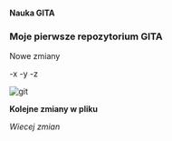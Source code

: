 #### Nauka GITA
### Moje pierwsze repozytorium GITA
Nowe zmiany

-x
-y
-z

![git ](https://octodex.github.com/images/privateinvestocat.jpg)

**Kolejne zmiany w pliku**

_Wiecej zmian_
